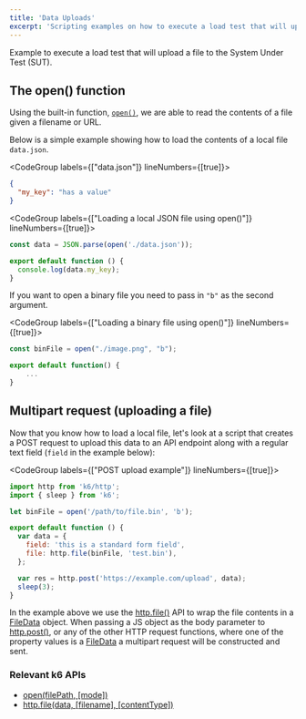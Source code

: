 ```yaml
---
title: 'Data Uploads'
excerpt: 'Scripting examples on how to execute a load test that will upload a file to the System Under Test (SUT).'
---
```


Example to execute a load test that will upload a file to the System Under Test (SUT).

## The open() function

Using the built-in function, [`open()`](/javascript-api/init-context/open-filepath-mode),
we are able to read the contents of a file given a filename or URL.

Below is a simple example showing how to load the contents of a local file `data.json`.

<CodeGroup labels={["data.json"]} lineNumbers={[true]}>

```json
{
  "my_key": "has a value"
}
```

</CodeGroup>

<CodeGroup labels={["Loading a local JSON file using open()"]} lineNumbers={[true]}>

```javascript
const data = JSON.parse(open('./data.json'));

export default function () {
  console.log(data.my_key);
}
```

</CodeGroup>

If you want to open a binary file you need to pass in `"b"` as the second argument.

<CodeGroup labels={["Loading a binary file using open()"]} lineNumbers={[true]}>

```javascript
const binFile = open("./image.png", "b");

export default function() {
    ...
}
```

</CodeGroup>

## Multipart request (uploading a file)

Now that you know how to load a local file, let's look at a script that creates a POST request
to upload this data to an API endpoint along with a regular text field (`field` in the example
below):

<CodeGroup labels={["POST upload example"]} lineNumbers={[true]}>

```javascript
import http from 'k6/http';
import { sleep } from 'k6';

let binFile = open('/path/to/file.bin', 'b');

export default function () {
  var data = {
    field: 'this is a standard form field',
    file: http.file(binFile, 'test.bin'),
  };

  var res = http.post('https://example.com/upload', data);
  sleep(3);
}
```

</CodeGroup>

In the example above we use the [http.file()](/javascript-api/k6-http/file-data-filename-contenttype)
API to wrap the file contents in a [FileData](/javascript-api/k6-http/filedata) object.
When passing a JS object as the body parameter to [http.post()](/javascript-api/k6-http/post-url-body-params),
or any of the other HTTP request functions, where one of the property values is a
[FileData](/javascript-api/k6-http/filedata) a multipart request will be constructed
and sent.

### Relevant k6 APIs

- [open(filePath, [mode])](/javascript-api/init-context/open-filepath-mode)
- [http.file(data, [filename], [contentType])](/javascript-api/k6-http/file-data-filename-contenttype)
